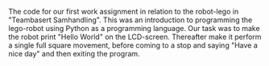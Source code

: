 The code for our first work assignment in relation to the robot-lego in "Teambasert Samhandling".
This was an introduction to programming the lego-robot using Python as a programming language. 
Our task was to make the robot print "Hello World" on the LCD-screen. Thereafter make it perform a single full square movement, before coming to a stop and saying "Have a nice day" and then exiting the program.
